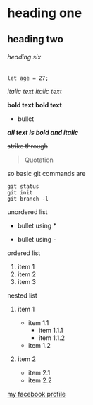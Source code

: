 
# heading one

## heading two

###### heading six

`let age = 27;`

*italic text*
_italic text_

**bold text**
__bold text__

- bullet

***all text is bold and italic***

~~strike through~~

> Quotation

so basic git commands are
```
git status
git init
git branch -l
```
unordered list
* bullet using *
- bullet using -

ordered list
1. item 1
2. item 2
3. item 3

nested list
1. item 1
    * item 1.1
        * item 1.1.1
        - item 1.1.2
    - item 1.2

2. item 2
    - item 2.1
    - item 2.2 

[my facebook profile](https://web.facebook.com/DaniyalSarwari/)

